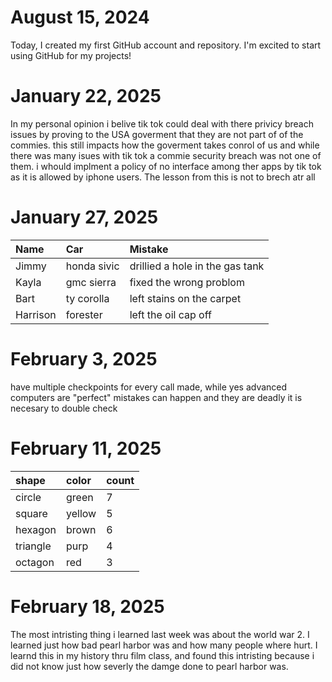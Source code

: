 # August 15, 2024

Today, I created my first GitHub account and repository. I'm excited to start using GitHub for my projects!

# January  22, 2025

In my personal opinion i belive tik tok could deal with there privicy breach issues by proving to the USA goverment that they are not part of of the commies. this still impacts how the goverment takes conrol of us and while there was many isues with tik tok a commie security breach was not one of them. i whould implment a policy of no interface among ther apps by tik tok as it is allowed by iphone users. The lesson from this is not to brech atr all  

# January  27, 2025
| Name     | Car | Mistake |
| :------- | :-- | :------ |
| Jimmy    | honda sivic    |    drillied a hole in the gas tank     |
| Kayla    |  gmc sierra    |    fixed the wrong problom     |
| Bart     |  ty corolla   |    left stains on the carpet     |
| Harrison |forester| left the oil cap off        |

# February 3, 2025
have multiple checkpoints for every call made, while yes advanced computers are "perfect" mistakes can happen and they are deadly it is necesary to double check 

# February 11, 2025 

| shape     | color  | count |
| :------- | :-- | :------ |
|      circle    |  green   |       7  |
|  square        |  yellow   |    5     |
| hexagon         |  brown   |     6    |
|   triangle       |  purp   |      4   |
 |  octagon       | red  |  3      |

# February 18, 2025

The most intristing thing i learned last week was about the world war 2. I learned just how bad pearl harbor was and how many people where hurt. I learnd this in my history thru film class, and found this intristing because i did not know just how severly the damge done to pearl harbor was.  

